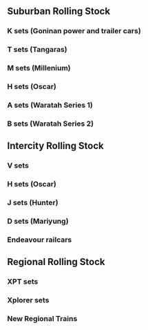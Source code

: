 ## Suburban Rolling Stock

### K sets (Goninan power and trailer cars)

### T sets (Tangaras)
 
### M sets (Millenium)

### H sets (Oscar)

### A sets (Waratah Series 1)

### B sets (Waratah Series 2)

## Intercity Rolling Stock

### V sets  

### H sets (Oscar)

### J sets (Hunter)

### D sets (Mariyung)

### Endeavour railcars

## Regional Rolling Stock

### XPT sets

### Xplorer sets

### New Regional Trains